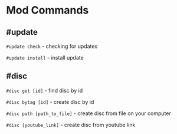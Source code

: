 # Mod Commands 
## #update
`#update check` - checking for updates

`#update install` - install update

## #disc
`#disc get [id]` - find disc by id

`#disc bytag [id]` - create disc by id

`#disc path [path_to_file]` - create disc from file on your computer

`#disc [youtube_link]` - create disc from youtube link